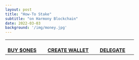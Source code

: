 ```yaml
---
layout: post
title: "How-To Stake"
subtitle: "on Harmony Blockchain"
date: 2022-03-03
background: '/img/money.jpg'
---
```





<table cellpadding="4" style="text-align:center">
<tbody style="text-align:center">
<tr>
<th style="text-align:center">&nbsp;&nbsp;&nbsp;<a href="https://www.securities.io/how-to-buy-harmony-one/"><i class="fa fa-credit-card fa-6x" aria-hidden="true"></i><br>BUY $ONES</a></th>
<th>&nbsp;</th>
<th style="text-align:center">&nbsp;&nbsp;&nbsp;<a href="https://www.youtube.com/watch?v=slAuaOTyzPw"><i class="fa fa-cubes fa-6x" aria-hidden="true"></i><br>CREATE WALLET</a></th>
<th>&nbsp;</th>
<th style="text-align:center">&nbsp;&nbsp;<a href="https://staking.harmony.one/validators/mainnet/one1ramx2edudcn55ttt03derrm6kswe4t22eywar3"> <i class="fa fa-coins fa-6x" aria-hidden="true"></i><br>DELEGATE</a></th>
<th>&nbsp;</th>
</tr>
</tbody>
</table>
<!-- DivTable.com <a href="url">link text</a> --> 